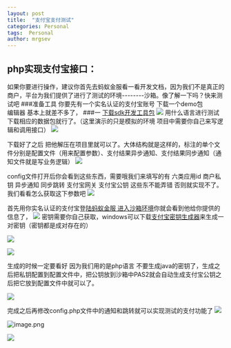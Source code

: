 ```yaml
---
layout: post
title:  "支付宝支付测试"
categories: Personal
tags:  Personal
author: mrgsev
---
```

## php实现支付宝接口：
如果你要进行操作，建议你首先去蚂蚁金服看一看开发文档，因为我们不是真正的商户，平台为我们提供了进行了测试的环境--------沙箱。像了解一下吗？快来测试吧
###准备工具
你要先有一个实名认证的支付宝账号
下载一个demo包  
编辑器
基本上就差不多了，
###一 [下载sdk开发工具包]( https://docs.open.alipay.com/270/106291/)
![](https://upload-images.jianshu.io/upload_images/15073013-778758a9c285a256.png?imageMogr2/auto-orient/strip%7CimageView2/2/w/1240)
用什么语言进行测试下载相应的数据包就行了。（这里演示的只是模拟的环境 项目中需要你自己来写逻辑和调用接口）
![](https://upload-images.jianshu.io/upload_images/15073013-2986dfe6920df8b9.png?imageMogr2/auto-orient/strip%7CimageView2/2/w/1240)

下载好了之后   把他解压在项目里就可以了。大体结构就是这样的，标注的单个文件分别是配置文件（用来配置参数）、支付结果异步通知、支付结果同步通知（通知文件就是写业务逻辑）
![](https://upload-images.jianshu.io/upload_images/15073013-a9dfc350286fde91.png?imageMogr2/auto-orient/strip%7CimageView2/2/w/1240)

config文件打开后你会看到这些东西，需要哦我们来填写的有 六类应用id  商户私钥   异步通知   同步跳转   支付宝网关  支付宝公钥   这些东不能弄错 否则就实现不了。我们看看怎么获取这下参数吧
![](https://upload-images.jianshu.io/upload_images/15073013-601046709ace2252.png?imageMogr2/auto-orient/strip%7CimageView2/2/w/1240)

首先用你实名认证的支付宝登[陆蚂蚁金服 进入沙箱环境](https://openhome.alipay.com/platform/appDaily.htm)你就会看到他给你提供的信息了，
![](https://upload-images.jianshu.io/upload_images/15073013-1733073216f3e951.png?imageMogr2/auto-orient/strip%7CimageView2/2/w/1240)
密钥需要你自己获取，windows可以下载[支付宝密钥生成器](https://docs.open.alipay.com/291/105971)来生成一对密钥（密钥都是成对存在的）

![](https://upload-images.jianshu.io/upload_images/15073013-a01705196c911dc8.png?imageMogr2/auto-orient/strip%7CimageView2/2/w/1240)

![](https://upload-images.jianshu.io/upload_images/15073013-323da8134c454e75.png?imageMogr2/auto-orient/strip%7CimageView2/2/w/1240)

生成的时候一定要看好 因为我们用的是php语言 不要生成java的密钥了，生成之后把私钥配置到配置文件中，把公钥放到沙箱中PAS2就会自动生成支付宝公钥之后把它放到配置文件中就可以了。

![](https://upload-images.jianshu.io/upload_images/15073013-c4f30034fc7ab9de.png?imageMogr2/auto-orient/strip%7CimageView2/2/w/1240)

完成之后再修改config.php文件中的通知和跳转就可以实现测试的支付功能了
![](https://upload-images.jianshu.io/upload_images/15073013-f8fb1e2ceb4320ab.png?imageMogr2/auto-orient/strip%7CimageView2/2/w/1240)

![image.png](https://upload-images.jianshu.io/upload_images/15073013-0d6f6e595c32d939.png?imageMogr2/auto-orient/strip%7CimageView2/2/w/1240)

![](https://upload-images.jianshu.io/upload_images/15073013-ae358481bd9970bb.png?imageMogr2/auto-orient/strip%7CimageView2/2/w/1240)
